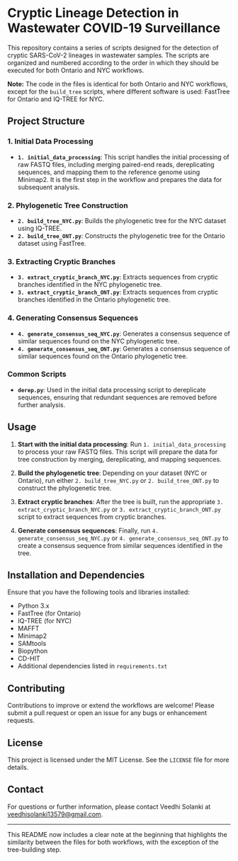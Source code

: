 # Cryptic Lineage Detection in Wastewater COVID-19 Surveillance

This repository contains a series of scripts designed for the detection of cryptic SARS-CoV-2 lineages in wastewater samples. The scripts are organized and numbered according to the order in which they should be executed for both Ontario and NYC workflows. 

**Note:** The code in the files is identical for both Ontario and NYC workflows, except for the `build_tree` scripts, where different software is used: FastTree for Ontario and IQ-TREE for NYC.

## Project Structure

### 1. Initial Data Processing
- **`1. initial_data_processing`**: This script handles the initial processing of raw FASTQ files, including merging paired-end reads, dereplicating sequences, and mapping them to the reference genome using Minimap2. It is the first step in the workflow and prepares the data for subsequent analysis.

### 2. Phylogenetic Tree Construction
- **`2. build_tree_NYC.py`**: Builds the phylogenetic tree for the NYC dataset using IQ-TREE.
- **`2. build_tree_ONT.py`**: Constructs the phylogenetic tree for the Ontario dataset using FastTree.

### 3. Extracting Cryptic Branches
- **`3. extract_cryptic_branch_NYC.py`**: Extracts sequences from cryptic branches identified in the NYC phylogenetic tree.
- **`3. extract_cryptic_branch_ONT.py`**: Extracts sequences from cryptic branches identified in the Ontario phylogenetic tree.

### 4. Generating Consensus Sequences
- **`4. generate_consensus_seq_NYC.py`**: Generates a consensus sequence of similar sequences found on the NYC phylogenetic tree.
- **`4. generate_consensus_seq_ONT.py`**: Generates a consensus sequence of similar sequences found on the Ontario phylogenetic tree.

### Common Scripts
- **`derep.py`**: Used in the initial data processing script to dereplicate sequences, ensuring that redundant sequences are removed before further analysis.

## Usage

1. **Start with the initial data processing**: Run `1. initial_data_processing` to process your raw FASTQ files. This script will prepare the data for tree construction by merging, dereplicating, and mapping sequences.

2. **Build the phylogenetic tree**: Depending on your dataset (NYC or Ontario), run either `2. build_tree_NYC.py` or `2. build_tree_ONT.py` to construct the phylogenetic tree.

3. **Extract cryptic branches**: After the tree is built, run the appropriate `3. extract_cryptic_branch_NYC.py` or `3. extract_cryptic_branch_ONT.py` script to extract sequences from cryptic branches.

4. **Generate consensus sequences**: Finally, run `4. generate_consensus_seq_NYC.py` or `4. generate_consensus_seq_ONT.py` to create a consensus sequence from similar sequences identified in the tree.

## Installation and Dependencies

Ensure that you have the following tools and libraries installed:
- Python 3.x
- FastTree (for Ontario)
- IQ-TREE (for NYC)
- MAFFT
- Minimap2
- SAMtools
- Biopython
- CD-HIT
- Additional dependencies listed in `requirements.txt`

## Contributing

Contributions to improve or extend the workflows are welcome! Please submit a pull request or open an issue for any bugs or enhancement requests.

## License

This project is licensed under the MIT License. See the `LICENSE` file for more details.

## Contact

For questions or further information, please contact Veedhi Solanki at veedhisolanki13579@gmail.com.

---

This README now includes a clear note at the beginning that highlights the similarity between the files for both workflows, with the exception of the tree-building step.
